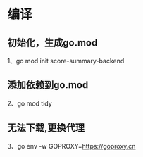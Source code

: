 

# 编译

## 初始化，生成go.mod
1、go mod init score-summary-backend
## 添加依赖到go.mod
2、go mod tidy
## 无法下载,更换代理
3、go env -w GOPROXY=https://goproxy.cn